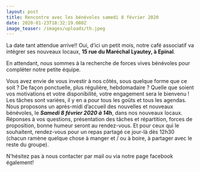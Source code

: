 ```yaml
---
layout: post
title: Rencontre avec les bénévoles samedi 8 février 2020
date: 2020-01-23T18:32:19.080Z
image_teaser: /images/uploads/th.jpeg
---
```

La date tant attendue arrive!! Oui, d’ici un petit mois, notre café associatif va intégrer ses nouveaux locaux, **15 rue du Maréchal Lyautey, à Epinal**.

En attendant, nous sommes à la recherche de forces vives bénévoles pour compléter notre petite équipe.

Vous avez envie de vous investir à nos côtés, sous quelque forme que ce soit ? De façon ponctuelle, plus régulière, hebdomadaire ? Quelle que soient vos motivations et votre disponibilité, votre engagement sera le bienvenu ! Les tâches sont variées, il y en a pour tous les goûts et tous les agendas. Nous proposons un après-midi d’accueil des nouvelles et nouveaux bénévoles, le ***Samedi 8 février 2020 à 14h***, dans nos nouveaux locaux. Réponses à vos questions, présentation des tâches et répartition, forces de proposition, bonne humeur seront au rendez-vous. Et pour ceux qui le souhaitent, rendez-vous pour un repas partagé ce jour-là dès 12h30 (chacun ramène quelque chose à manger et / ou à boire, à partager avec le reste du groupe).

N'hésitez pas à nous contacter par mail ou via notre page facebook également!
